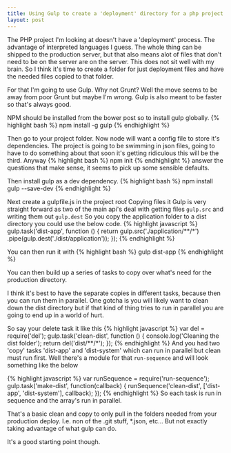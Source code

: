 ```yaml
---
title: Using Gulp to create a 'deployment' directory for a php project
layout: post
---
```

The PHP project I'm looking at doesn't have a 'deployment' process.  The advantage of interpreted languages I guess. The whole thing can be shipped to the production server, but that also means alot of files that don't need to be on the server are on the server.  This does not sit well with my brain. So I think it's time to create a folder for just deployment files and have the needed files copied to that folder.

For that I'm going to use Gulp. Why not Grunt? Well the move seems to be away from poor Grunt but maybe I'm wrong. Gulp is also meant to be faster so that's always good.

NPM should be installed from the bower post so to install gulp globally.
{% highlight bash %}
npm install -g gulp
{% endhighlight %}

Then go to your project folder. Now node will want a config file to store it's dependencies. The project is going to be swimming in json files, going to have to do something about that soon it's getting ridiculous this will be the third. Anyway
{% highlight bash %}
npm init
{% endhighlight %}
answer the questions that make sense, it seems to pick up some sensible defaults.

Then install gulp as a dev dependency.
{% highlight bash %}
npm install gulp --save-dev
{% endhighlight %}

Next create a gulpfile.js in the project root
Copying files it Gulp is very straight forward as two of the main api's deal with getting files `gulp.src` and writing them out `gulp.dest`
So you copy the application folder to a dist directory you could use the below code. 
{% highlight javascript %}
gulp.task('dist-app', function () {
     return gulp.src('./application/**/*')
         .pipe(gulp.dest('./dist/application'));
});
{% endhighlight %}

You can then run it with
{% highlight bash %}
gulp dist-app
{% endhighlight %}

You can then build up a series of tasks to copy over what's need for the production directory.

I think it's best to have the separate copies in different tasks, because then you can run them in parallel.
One gotcha is you will likely want to clean down the dist directory but if that kind of thing tries to run in parallel you are going to end up in a world of hurt.

So say your delete task it like this
{% highlight javascript %}
var del = require('del');
gulp.task('clean-dist', function () {
    console.log('Cleaning the dist folder');
    return del('dist/**/*');
});
{% endhighlight %}
And you had two 'copy' tasks 'dist-app' and 'dist-system' which can run in parallel but clean must run first.
Well there's a module for that `run-sequence` and will look something like the below

{% highlight javascript %}
var runSequence = require('run-sequence');
gulp.task('make-dist', function(callback) {
    runSequence('clean-dist',
        ['dist-app', 'dist-system'],
        callback);
});
{% endhighlight %}
So each task is run in sequence and the array's run in parallel.

That's a basic clean and copy to only pull in the folders needed from your production deploy.
I.e. non of the .git stuff, *.json, etc...
But not exactly taking advantage of what gulp can do.

It's a good starting point though.